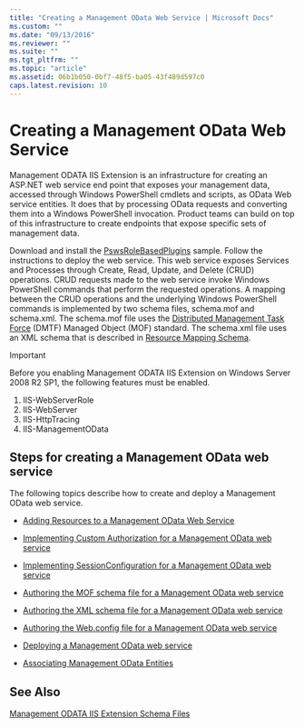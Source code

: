 ```yaml
---
title: "Creating a Management OData Web Service | Microsoft Docs"
ms.custom: ""
ms.date: "09/13/2016"
ms.reviewer: ""
ms.suite: ""
ms.tgt_pltfrm: ""
ms.topic: "article"
ms.assetid: 06b1b050-0bf7-48f5-ba05-43f489d597c0
caps.latest.revision: 10
---
```

# Creating a Management OData Web Service

Management ODATA IIS Extension is an infrastructure for creating an ASP.NET web service end point that exposes your management data, accessed through Windows PowerShell cmdlets and scripts, as OData Web service entities. It does that by processing OData requests and converting them into a Windows PowerShell invocation. Product teams can build on top of this infrastructure to create endpoints that expose specific sets of management data.

Download and install the [PswsRoleBasedPlugins](https://code.msdn.microsoft.com:443/windowsdesktop/PswsRoleBasedPlugins-9c79b75a) sample. Follow the instructions to deploy the web service. This web service exposes Services and Processes through Create, Read, Update, and Delete (CRUD) operations. CRUD requests made to the web service invoke  Windows PowerShell commands that perform the requested operations. A mapping between the CRUD operations and the underlying Windows PowerShell commands is implemented by two schema files, schema.mof and schema.xml. The schema.mof file uses the [Distributed Management  Task Force](https://www.dmtf.org/) (DMTF) Managed Object (MOF) standard. The schema.xml file uses an XML schema that is described in [Resource Mapping Schema](./resource-mapping-schema.md).

> [!IMPORTANT]
> Before you enabling Management ODATA IIS Extension on Windows Server 2008 R2 SP1, the following features must be enabled.
>
> 1.  IIS-WebServerRole
> 2.  IIS-WebServer
> 3.  IIS-HttpTracing
> 4.  IIS-ManagementOData

## Steps for creating a Management OData web service

The following topics describe how to create and deploy a Management OData web service.

- [Adding Resources to a Management OData Web Service](./adding-resources-to-a-management-odata-web-service.md)

- [Implementing Custom Authorization for a Management OData web service](./implementing-custom-authorization-for-a-management-odata-web-service.md)

- [Implementing SessionConfiguration for a Management OData web service](./implementing-sessionconfiguration-for-a-management-odata-web-service.md)

- [Authoring the MOF schema file for a Management OData web service](./authoring-the-mof-schema-file-for-a-management-odata-web-service.md)

- [Authoring the XML schema file for a Management OData web service](./authoring-the-xml-schema-file-for-a-management-odata-web-service.md)

- [Authoring the Web.config file for a Management OData web service](./authoring-the-web-config-file-for-a-management-odata-web-service.md)

- [Deploying a Management OData web service](./deploying-a-management-odata-web-service.md)

- [Associating Management OData Entities](./associating-management-odata-entities.md)

## See Also

[Management ODATA IIS Extension Schema Files](./management-odata-iis-extension-schema-files.md)
